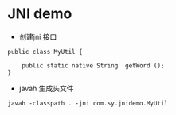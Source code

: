 # JNI demo
* 创建jni 接口
```
public class MyUtil {

    public static native String  getWord ();
}
```
* javah 生成头文件
```
javah -classpath . -jni com.sy.jnidemo.MyUtil

```
